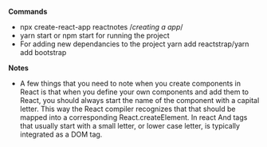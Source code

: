 **Commands**
* npx create-react-app reactnotes /*creating a app*/
* yarn start or npm start for running the project 
* For adding new dependancies to the project yarn add reactstrap/yarn add bootstrap

**Notes**


* A few things that you need to note when you create components in React
is that when you define your own components and add them to React,
you should always start the name of the component with a capital letter.
This way the React compiler recognizes that that should be
mapped into a corresponding React.createElement. In react And tags that usually start with a small letter, or
lower case letter, is typically integrated as a DOM tag.

